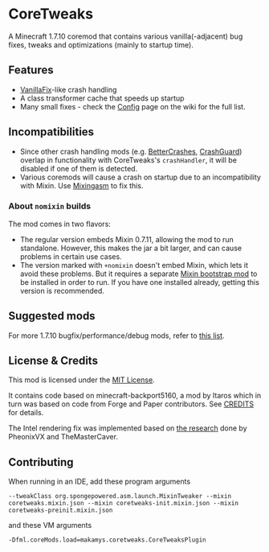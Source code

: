 # CoreTweaks

A Minecraft 1.7.10 coremod that contains various vanilla(-adjacent) bug fixes, tweaks and optimizations (mainly to startup time).

## Features
* [VanillaFix](https://www.curseforge.com/minecraft/mc-mods/vanillafix)-like crash handling
* A class transformer cache that speeds up startup
* Many small fixes - check the [Config](https://github.com/makamys/CoreTweaks/wiki/Config) page on the wiki for the full list.

## Incompatibilities

* Since other crash handling mods (e.g. [BetterCrashes](https://github.com/vfyjxf/BetterCrashes), [CrashGuard](https://github.com/FalsePattern/CrashGuard)) overlap in functionality with CoreTweaks's `crashHandler`, it will be disabled if one of them is detected.
* Various coremods will cause a crash on startup due to an incompatibility with Mixin. Use [Mixingasm](https://github.com/makamys/Mixingasm) to fix this.

### About `nomixin` builds

The mod comes in two flavors:
* The regular version embeds Mixin 0.7.11, allowing the mod to run standalone. However, this makes the jar a bit larger, and can cause problems in certain use cases.
* The version marked with `+nomixin` doesn't embed Mixin, which lets it avoid these problems. But it requires a separate [Mixin bootstrap mod](https://gist.github.com/makamys/7cb74cd71d93a4332d2891db2624e17c#mixin-bootstrap-mods) to be installed in order to run. If you have one installed already, getting this version is recommended.

## Suggested mods
For more 1.7.10 bugfix/performance/debug mods, refer to [this list](https://gist.github.com/makamys/7cb74cd71d93a4332d2891db2624e17c).

## License & Credits

This mod is licensed under the [MIT License](https://github.com/makamys/CoreTweaks/blob/master/LICENSE).

It contains code based on minecraft-backport5160, a mod by Itaros which in turn was based on code from Forge and Paper contributors. See [CREDITS](CREDITS) for details.

The Intel rendering fix was implemented based on [the research](https://www.minecraftforum.net/forums/mapping-and-modding-java-edition/minecraft-mods/1294926-themastercavers-world?page=13#c294) done by PheonixVX and TheMasterCaver.

## Contributing

When running in an IDE, add these program arguments
```
--tweakClass org.spongepowered.asm.launch.MixinTweaker --mixin coretweaks.mixin.json --mixin coretweaks-init.mixin.json --mixin coretweaks-preinit.mixin.json
```
and these VM arguments
```
-Dfml.coreMods.load=makamys.coretweaks.CoreTweaksPlugin
```
